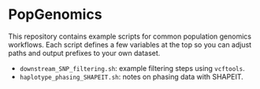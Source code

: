 # PopGenomics

This repository contains example scripts for common population genomics workflows.
Each script defines a few variables at the top so you can adjust paths and
output prefixes to your own dataset.

- `downstream_SNP_filtering.sh`: example filtering steps using `vcftools`.
- `haplotype_phasing_SHAPEIT.sh`: notes on phasing data with SHAPEIT.
